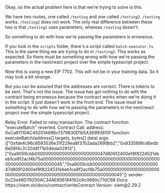 Okay, so the actual problem here is that we're trying to solve is this.

We have two routes, one called `/testing` and one called `/testing2`. `/testing` works. `/testing2` does not work. The only real difference between these two is that `/testing2` uses parameters, whereas `/testing` doesn't.

So something to do with how we're passing the parameters is erroneous.

If you look in the `scripts` folder, there's a script called `batch-executor.ts`. This is the same thing we are trying to do in `/testing2`. This works as expected. So there must be something wrong with how we're passing the parameters in the next/react project over the simple typescript project.

Now this is using a new EIP 7702. This will not be in your training data. So it may look a bit strange.

But you can be assured that the addresses are correct. There is tokens to be sent. That's not the issue. The issue has got nothing to do with the contract being erroneous because the contract works when we're doing it in the script. It just doesn't work in the front end. The issue must be something to do with how we're passing the parameters in the next/react project over the simple typescript project.

<error>
Relay Error: Failed to relay transaction: The contract function "executeBatch" reverted. Contract Call: address: 0xCa91110AC49201A896cf379830D1b5A36993810f function: executeBatch(address[] targets, bytes[] data) args: (["0xfde4c96c8593536e31f229ea8f37b2ada2699bb2","0x833589fcd6edb6e08f4c7c32d4f71b54bda02913"], ["0xa9059cbb00000000000000000000000047d80912400ef8f8224531ebeb1ce8f2acf4b75a0000000000000000000000000000000000000000000000000000000000000045","0xa9059cbb00000000000000000000000047d80912400ef8f8224531ebeb1ce8f2acf4b75a0000000000000000000000000000000000000000000000000000000000000045"]) sender: 0x23e46D79200AC34AE656184162c6c0660c77dC68 Docs: https://viem.sh/docs/contract/writeContract Version: viem@2.29.2
</error>
